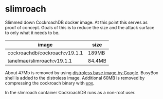 # slimroach
Slimmed down CockroachDB docker image. At this point this serves as proof of concept.
Goals of this is to reduce the size and the attack surface to only what it needs to be.

| image | size |
|-------|------|
| cockroachdb/cockroach:v19.1.1 | 189MB |
| tanelmae/slimroach:v19.1.1 | 84.4MB |

About 47Mb is removed by using [distroless base image by Google](https://github.com/GoogleContainerTools/distroless/tree/master/base). BusyBox shell is added to the distroless image.
Additional 60MB is removed by compressing the cockroach binary with [upx](https://upx.github.io/).

In the slimroach container CockroachDB runs as a non-root user.
